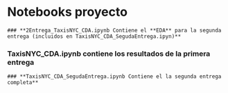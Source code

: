 # Notebooks proyecto
```
### **2Entrega_TaxisNYC_CDA.ipynb Contiene el **EDA** para la segunda entrega (incluidos en TaxisNYC_CDA_SegudaEntrega.ipyn)**
```
### **TaxisNYC_CDA.ipynb contiene los resultados de la primera entrega**
```
### **TaxisNYC_CDA_SegudaEntrega.ipynb Contiene el la segunda entrega completa**
```
